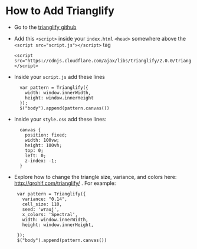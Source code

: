 # How to Add Trianglify
- Go to the [trianglify github](https://github.com/qrohlf/trianglify)
- Add this `<script>` inside your `index.html` `<head>` somewhere above the `<script src="script.js"></script>` tag
      
      <script src="https://cdnjs.cloudflare.com/ajax/libs/trianglify/2.0.0/trianglify.min.js"></script>
- Inside your `script.js` add these lines

        var pattern = Trianglify({
          width: window.innerWidth,
          height: window.innerHeight
        });
        $("body").append(pattern.canvas())
        
- Inside your `style.css` add these lines:

        canvas {
          position: fixed;
          width: 100vw;
          height: 100vh;
          top: 0;
          left: 0;
          z-index: -1;
        }
        
        
 - Explore how to change the triangle size, variance, and colors here: http://qrohlf.com/trianglify/ . For example:
 
        var pattern = Trianglify({
          variance: "0.14",
          cell_size: 110, 
          seed: 'wrauj', 
          x_colors: 'Spectral',
          width: window.innerWidth,
          height: window.innerHeight,

        });
        $("body").append(pattern.canvas())
 
 

